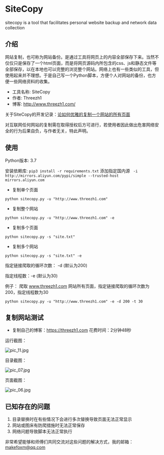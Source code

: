 # SiteCopy

sitecopy is a tool that facilitates personal website backup and network data collection

## 介绍

网站复制，也可称为网站备份。是通过工具将网页上的内容全部保存下来。当然不仅仅只是保存了一个html页面，而是将网页源码内所包含的css、js和静态文件等全部保存，以在本地也可以完整的浏览整个网站。网络上也有一些类似的工具，但使用起来并不理想。于是自己写一个Python脚本，方便个人对网站的备份，也方便一些网络资料的收集。

- 工具名称: SiteCopy
- 作者: Threezh1
- 博客: http://www.threezh1.com/

关于SiteCopy的开发记录：[论如何优雅的复制一个网站的所有页面](https://xz.aliyun.com/t/6941)

对互联网任何网站的复制需在取得授权后方可进行，若使用者因此做出危害网络安全的行为后果自负，与作者无关，特此声明。

## 使用

Python版本: 3.7

安装依赖库: `pip3 install -r requirements.txt` 添加指定国内源 ` -i http://mirrors.aliyun.com/pypi/simple --trusted-host mirrors.aliyun.com`

- 复制单个页面

`python sitecopy.py -u "http://www.threezh1.com"`

- 复制整个网站

`python sitecopy.py -u "http://www.threezh1.com" -e`

- 复制多个页面

`python sitecopy.py -s "site.txt"`

- 复制多个网站

`python sitecopy.py -s "site.txt" -e`


指定链接爬取的循环次数： -d (默认为200)

指定线程数：-e (默认为30)

例子： 爬取 www.threezh1.com 网站所有页面，指定链接爬取的循环次数为200，指定线程数为30

`python sitecopy.py -u "http://www.threezh1.com" -e -d 200 -t 30`

## 复制网站测试

- 复制自己的博客：https://threezh1.com 花费时间：2分钟48秒

运行截图：

![pic_11.jpg](https://s2.ax1x.com/2019/12/12/QcnOp9.jpg)

目录截图：

![pic_07.jpg](https://i.loli.net/2019/12/12/MRmv4licZCb5OzD.jpg)

页面截图：

![pic_06.jpg](https://i.loli.net/2019/12/12/4ydL371zCEiVJnZ.jpg)


## 已知存在的问题

1. 目录替换时在有些情况下会进行多次替换导致页面无法正常显示
2. 网站或图床有防爬措施时无法正常保存
3. 网络问题导致脚本无法正常执行

非常希望能够和师傅们共同交流对这些问题的解决方式，我的邮箱：makefoxm@qq.com
